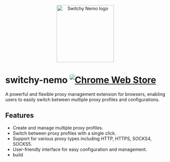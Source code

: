 <p align="center">
  <a href="https://github.com/acgotaku/switchy-nemo" target="_blank" rel="noopener noreferrer">
    <img width="180" src="./assets/nemo.svg" alt="Switchy Nemo logo">
  </a>
</p>

# switchy-nemo [![Chrome Web Store](https://img.shields.io/chrome-web-store/v/gikepjbmjogklloldafpcofcjndpomkp.svg)](https://chromewebstore.google.com/detail/switchy-nemo/gikepjbmjogklloldafpcofcjndpomkp)

A powerful and flexible proxy management extension for browsers, enabling users to easily switch between multiple proxy profiles and configurations.

## Features

- Create and manage multiple proxy profiles.
- Switch between proxy profiles with a single click.
- Support for various proxy types including HTTP, HTTPS, SOCKS4, SOCKS5.
- User-friendly interface for easy configuration and management.
- build
